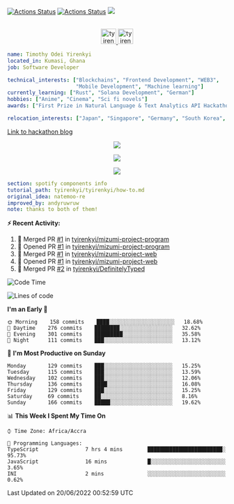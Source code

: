 [![Actions Status](https://github.com/tyirenkyi/tyirenkyi/workflows/wakatime-stats/badge.svg)](https://github.com/tyirenkyi/tyirenkyi/actions)
[![Actions Status](https://github.com/tyirenkyi/tyirenkyi/workflows/update-gh-activity/badge.svg)](https://github.com/tyirenkyi/tyirenkyi/actions)
![](https://visitor-badge.glitch.me/badge?page_id=tyirenkyi.tyirenkyi)

<p align="center">
<br/>
<a href="https://twitter.com/toyirenkyi">
  <img alt="tyirenkyi | Twitter" width="35px" src="https://drive.google.com/uc?export=view&id=1CwWfGcNmTNzSI-XmaLk0gvbHVaD5xkwx" />
</a>
<a href="https://open.spotify.com/user/6jyx0hj1911n2xd4rm3vwm8j9?si=f0e62187bc474bdf">
  <img alt="tyirenkyi's Spotify" width="35px" src="https://drive.google.com/uc?export=view&id=1mLM5RCv8vHD1eZBYJphW69eo6OVlK-Ti" />
</a>
</p>

```yaml
name: Timothy Odei Yirenkyi
located_in: Kumasi, Ghana
job: Software Developer

technical_interests: ["Blockchains", "Frontend Development", "WEB3", 
                      "Mobile Development", "Machine learning"]
currently_learning: ["Rust", "Solana Development", "German"]
hobbies: ["Anime", "Cinema", "Sci fi novels"]
awards: ["First Prize in Natural Language & Text Analytics API Hackathon"]

relocation_interests: ["Japan", "Singapore", "Germany", "South Korea", "UK"]
```

<a href="https://www.expert.ai/blog/the-story-behind-hackathon-winning-peer-reviewers-app">Link to hackathon blog</a>

<p align="center">
  <img alig src="https://github-profile-trophy.vercel.app/?username=tyirenkyi&column=6&rank=SSS,SS,S,AAA,AA,A,B,C" />
</p>


<p align="center">
  <a href="https://tyirenkyi.vercel.app/api/now-playing?open">
    <!-- Music bars move to the beat and are colored based on the track's happiness, danceability and energy! -->
    <img src="https://tyirenkyi.vercel.app/api/now-playing">
  </a>
</p>

<p align="center">
  <img src="https://tyirenkyi.vercel.app/api/top-played">
</p>
 
```yaml
section: spotify components info
tutorial_path: tyirenkyi/tyirenkyi/how-to.md
original_idea: natemoo-re
improved_by: andyruwruw
note: thanks to both of them!
```


**:zap: Recent Activity:**

<!--START_SECTION:activity-->
1. 🎉 Merged PR [#1](https://github.com/tyirenkyi/mizumi-project-program/pull/1) in [tyirenkyi/mizumi-project-program](https://github.com/tyirenkyi/mizumi-project-program)
2. 💪 Opened PR [#1](https://github.com/tyirenkyi/mizumi-project-program/pull/1) in [tyirenkyi/mizumi-project-program](https://github.com/tyirenkyi/mizumi-project-program)
3. 🎉 Merged PR [#1](https://github.com/tyirenkyi/mizumi-project-web/pull/1) in [tyirenkyi/mizumi-project-web](https://github.com/tyirenkyi/mizumi-project-web)
4. 💪 Opened PR [#1](https://github.com/tyirenkyi/mizumi-project-web/pull/1) in [tyirenkyi/mizumi-project-web](https://github.com/tyirenkyi/mizumi-project-web)
5. 🎉 Merged PR [#2](https://github.com/tyirenkyi/DefinitelyTyped/pull/2) in [tyirenkyi/DefinitelyTyped](https://github.com/tyirenkyi/DefinitelyTyped)
<!--END_SECTION:activity-->

<!--START_SECTION:waka-->
![Code Time](http://img.shields.io/badge/Code%20Time-0%20secs-blue)

![Lines of code](https://img.shields.io/badge/From%20Hello%20World%20I%27ve%20Written-5%20Million%20lines%20of%20code-blue)

**I'm an Early 🐤** 

```text
🌞 Morning    158 commits    ████░░░░░░░░░░░░░░░░░░░░░   18.68% 
🌆 Daytime    276 commits    ████████░░░░░░░░░░░░░░░░░   32.62% 
🌃 Evening    301 commits    █████████░░░░░░░░░░░░░░░░   35.58% 
🌙 Night      111 commits    ███░░░░░░░░░░░░░░░░░░░░░░   13.12%

```
📅 **I'm Most Productive on Sunday** 

```text
Monday       129 commits    ███░░░░░░░░░░░░░░░░░░░░░░   15.25% 
Tuesday      115 commits    ███░░░░░░░░░░░░░░░░░░░░░░   13.59% 
Wednesday    102 commits    ███░░░░░░░░░░░░░░░░░░░░░░   12.06% 
Thursday     136 commits    ████░░░░░░░░░░░░░░░░░░░░░   16.08% 
Friday       129 commits    ███░░░░░░░░░░░░░░░░░░░░░░   15.25% 
Saturday     69 commits     ██░░░░░░░░░░░░░░░░░░░░░░░   8.16% 
Sunday       166 commits    █████░░░░░░░░░░░░░░░░░░░░   19.62%

```


📊 **This Week I Spent My Time On** 

```text
⌚︎ Time Zone: Africa/Accra

💬 Programming Languages: 
TypeScript               7 hrs 4 mins        ████████████████████████░   95.73% 
JavaScript               16 mins             █░░░░░░░░░░░░░░░░░░░░░░░░   3.65% 
INI                      2 mins              ░░░░░░░░░░░░░░░░░░░░░░░░░   0.62%

```


 Last Updated on 20/06/2022 00:52:59 UTC
<!--END_SECTION:waka-->

